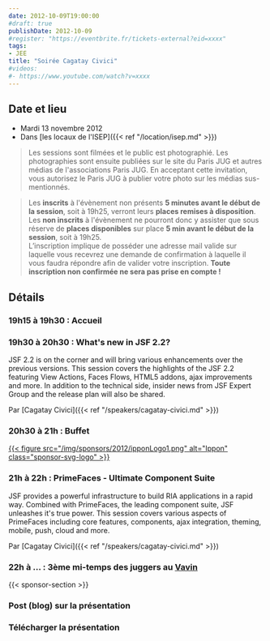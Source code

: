 ```yaml
---
date: 2012-10-09T19:00:00
#draft: true
publishDate: 2012-10-09
#register: "https://eventbrite.fr/tickets-external?eid=xxxx"
tags:
- JEE
title: "Soirée Cagatay Civici"
#videos: 
#- https://www.youtube.com/watch?v=xxxx
---
```


## Date et lieu

* Mardi 13 novembre 2012
* Dans [les locaux de l'ISEP]({{< ref "/location/isep.md" >}})

> Les sessions sont filmées et le public est photographié. Les photographies sont ensuite publiées sur le site du Paris JUG et autres médias de l'associations Paris JUG. En acceptant cette invitation, vous autorisez le Paris JUG à publier votre photo sur les médias sus-mentionnés.

> Les **inscrits** à l'évènement non présents **5 minutes avant le début de la session**, soit à 19h25, verront leurs **places remises à disposition**.  
Les **non inscrits** à l'évènement ne pourront donc y assister que sous réserve de **places disponibles** sur place **5 min avant le début de la session**, soit à 19h25.  
L’inscription implique de posséder une adresse mail valide sur laquelle vous recevrez une demande de confirmation à laquelle il vous faudra répondre afin de valider votre inscription.
**Toute inscription non confirmée ne sera pas prise en compte !**

## Détails

### 19h15 à 19h30 : Accueil

### 19h30 à 20h30 : What's new in JSF 2.2?

JSF 2.2 is on the corner and will bring various enhancements over the previous versions. This session covers the highlights of the JSF 2.2 featuring View Actions, Faces Flows, HTML5 addons, ajax improvements and more. In addition to the technical side, insider news from JSF Expert Group and the release plan will also be shared.


Par [Cagatay Civici]({{< ref "/speakers/cagatay-civici.md" >}})

### 20h30 à 21h : Buffet

[{{< figure src="/img/sponsors/2012/ipponLogo1.png" alt="Ippon" class="sponsor-svg-logo" >}}](https://fr.ippon.tech/)

### 21h à 22h : PrimeFaces - Ultimate Component Suite

JSF provides a powerful infrastructure to build RIA applications in a rapid way. Combined with PrimeFaces, the leading component suite, JSF unleashes it's true power. This session covers various aspects of PrimeFaces including core features, components, ajax integration, theming, mobile, push, cloud and more.

Par [Cagatay Civici]({{< ref "/speakers/cagatay-civici.md" >}})

### 22h à ... : 3ème mi-temps des juggers au [Vavin](https://maps.google.fr/maps/place?hl=fr&sourceid=navclient-ff&rlz=1B3GGGL_frFR294FR295&um=1&ie=UTF-8&q=restaurant+le+vavin+paris&fb=1&gl=fr&hq=restaurant+le+vavin&hnear=paris&cid=16763854041267710574)

{{< sponsor-section >}}

### Post (blog) sur la présentation

### Télécharger la présentation

